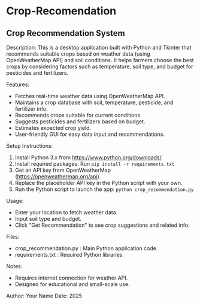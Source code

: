 # Crop-Recomendation
Crop Recommendation System
--------------------------
Description:
This is a desktop application built with Python and Tkinter that recommends suitable crops based on weather data (using OpenWeatherMap API) and soil conditions. It helps farmers choose the best crops by considering factors such as temperature, soil type, and budget for pesticides and fertilizers.

Features:
- Fetches real-time weather data using OpenWeatherMap API.
- Maintains a crop database with soil, temperature, pesticide, and fertilizer info.
- Recommends crops suitable for current conditions.
- Suggests pesticides and fertilizers based on budget.
- Estimates expected crop yield.
- User-friendly GUI for easy data input and recommendations.

Setup Instructions:
1. Install Python 3.x from https://www.python.org/downloads/
2. Install required packages:
   Run `pip install -r requirements.txt`
3. Get an API key from OpenWeatherMap (https://openweathermap.org/api).
4. Replace the placeholder API key in the Python script with your own.
5. Run the Python script to launch the app:
   `python crop_recommendation.py`

Usage:
- Enter your location to fetch weather data.
- Input soil type and budget.
- Click "Get Recommendation" to see crop suggestions and related info.

Files:
- crop_recommendation.py  : Main Python application code.
- requirements.txt        : Required Python libraries.

Notes:
- Requires internet connection for weather API.
- Designed for educational and small-scale use.

Author:
Your Name
Date: 2025

